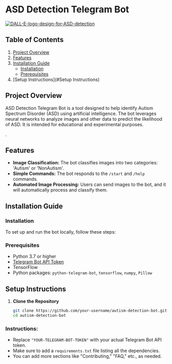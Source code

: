 # ASD Detection Telegram Bot
<a wigth ='426' href="https://ibb.co/WvHPT1j"><img src="https://i.ibb.co/fdXnc7L/DALL-E-logo-design-for-ASD-detection.webp" alt="DALL-E-logo-design-for-ASD-detection" border="0"></a>
## Table of Contents

1. [Project Overview](#project-overview)
2. [Features](#Features)
3. [Installation Guide](#installation-guide)
   - [Installation](#Installation)
   - [Prerequisites](#Prerequisites)
4. [Setup Instructions](#Setup Instructions)


## Project Overview

ASD Detection Telegram Bot is a tool designed to help identify Autism Spectrum Disorder (ASD) using artificial intelligence. The bot leverages neural networks to analyze images and other data to predict the likelihood of ASD. It is intended for educational and experimental purposes.

 .

 

 
 
## Features

- **Image Classification:** The bot classifies images into two categories: 'Autism' or 'NonAutism'.
- **Simple Commands:** The bot responds to the `/start` and `/help` commands.
- **Automated Image Processing:** Users can send images to the bot, and it will automatically process and classify them.
## Installation Guide
### Installation

To set up and run the bot locally, follow these steps:

### Prerequisites

- Python 3.7 or higher
- [Telegram Bot API Token](https://core.telegram.org/bots#3-how-do-i-create-a-bot)
- TensorFlow
- Python packages: `python-telegram-bot`, `tensorflow`, `numpy`, `Pillow`

## Setup Instructions

1. **Clone the Repository**

   ```bash
   git clone https://github.com/your-username/autism-detection-bot.git
   cd autism-detection-bot

### Instructions:
- Replace `"YOUR-TELEGRAM-BOT-TOKEN"` with your actual Telegram Bot API token.
- Make sure to add a `requirements.txt` file listing all the dependencies.
- You can add more sections like "Contributing," "FAQ," etc., as needed.
